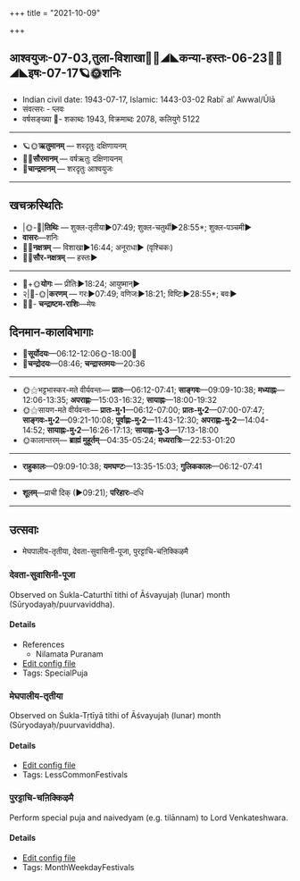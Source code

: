 +++
title = "2021-10-09"

+++
## आश्वयुजः-07-03,तुला-विशाखा🌛🌌◢◣कन्या-हस्तः-06-23🌌🌞◢◣इषः-07-17🪐🌞शनिः
- Indian civil date: 1943-07-17, Islamic: 1443-03-02 Rabīʿ alʾ Awwal/Ūlā
- संवत्सरः - प्लवः
- वर्षसङ्ख्या 🌛- शकाब्दः 1943, विक्रमाब्दः 2078, कलियुगे 5122
___________________
- 🪐🌞**ऋतुमानम्** — शरदृतुः दक्षिणायनम्
- 🌌🌞**सौरमानम्** — वर्षऋतुः दक्षिणायनम्
- 🌛**चान्द्रमानम्** — शरदृतुः आश्वयुजः
___________________


## खचक्रस्थितिः
- |🌞-🌛|**तिथिः** — शुक्ल-तृतीया►07:49; शुक्ल-चतुर्थी►28:55*; शुक्ल-पञ्चमी►  
- **वासरः**—शनिः  
- 🌌🌛**नक्षत्रम्** — विशाखा►16:44; अनूराधा► (वृश्चिकः)  
- 🌌🌞**सौर-नक्षत्रम्** — हस्तः►  
___________________
- 🌛+🌞**योगः** — प्रीतिः►18:24; आयुष्मान्►  
- २|🌛-🌞|**करणम्** — गरः►07:49; वणिजः►18:21; विष्टिः►28:55*; बवः►  
- 🌌🌛- **चन्द्राष्टम-राशिः**—मेषः  


## दिनमान-कालविभागाः
- 🌅**सूर्योदयः**—06:12-12:06🌞️-18:00🌇  
- 🌛**चन्द्रोदयः**—08:46; **चन्द्रास्तमयः**—20:36  
___________________
- 🌞⚝भट्टभास्कर-मते वीर्यवन्तः— **प्रातः**—06:12-07:41; **साङ्गवः**—09:09-10:38; **मध्याह्नः**—12:06-13:35; **अपराह्णः**—15:03-16:32; **सायाह्नः**—18:00-19:32  
- 🌞⚝सायण-मते वीर्यवन्तः— **प्रातः-मु॰1**—06:12-07:00; **प्रातः-मु॰2**—07:00-07:47; **साङ्गवः-मु॰2**—09:21-10:08; **पूर्वाह्णः-मु॰2**—11:43-12:30; **अपराह्णः-मु॰2**—14:04-14:52; **सायाह्नः-मु॰2**—16:26-17:13; **सायाह्नः-मु॰3**—17:13-18:00  
- 🌞कालान्तरम्— **ब्राह्मं मुहूर्तम्**—04:35-05:24; **मध्यरात्रिः**—22:53-01:20  
___________________
- **राहुकालः**—09:09-10:38; **यमघण्टः**—13:35-15:03; **गुलिककालः**—06:12-07:41  
___________________
- **शूलम्**—प्राची दिक् (►09:21); **परिहारः**–दधि  
___________________

## उत्सवाः
- मेघपालीय-तृतीया, देवता-सुवासिनी-पूजा, पुरट्टाचि-चऩिक्किऴमै
### देवता-सुवासिनी-पूजा

Observed on Śukla-Caturthī tithi of Āśvayujaḥ (lunar) month (Sūryodayaḥ/puurvaviddha). 

#### Details
- References
  - Nilamata Puranam
- [Edit config file](https://github.com/jyotisham/adyatithi/tree/master/devatA/shakti/lunar_month/tithi/07/04/dEvatA-suvAsinI-pUjA.toml)
- Tags: SpecialPuja


### मेघपालीय-तृतीया

Observed on Śukla-Tṛtīyā tithi of Āśvayujaḥ (lunar) month (Sūryodayaḥ/puurvaviddha). 

#### Details
- [Edit config file](https://github.com/jyotisham/adyatithi/tree/master/general/lunar_month/tithi/07/03/mEghapAlIya-tRtIyA.toml)
- Tags: LessCommonFestivals


### पुरट्टाचि-चऩिक्किऴमै

Perform special puja and naivedyam (e.g. tilānnam) to Lord Venkateshwara.

#### Details
- [Edit config file](https://github.com/jyotisham/adyatithi/tree/master/tamil/description_only/puraTTAci~can2ikkizhamai.toml)
- Tags: MonthWeekdayFestivals


